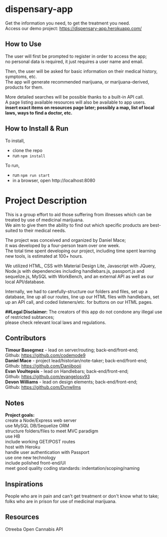 # dispensary-app
Get the information you need, to get the treatment you need.<br> 
Access our demo project: https://dispensary-app.herokuapp.com/<br>

## How to Use
The user will first be prompted to register in order to access the app;<br>
no personal data is required, it just requires a user name and email.<br>

Then, the user will be asked for basic information on their medical history, symptoms, etc.<br>
The app will generate recommended marijuana, or marijuana-derived, products for them.<br>

More detailed searches will be possible thanks to a built-in API call.<br>
A page listing available resources will also be available to app users.<br>
__insert exact items on resources page later; possibly a map, list of local laws, ways to find a doctor, etc.__<br>

## How to Install & Run
To install,
- clone the repo
- run `npm install`

To run,
- run `npm run start`
- in a browser, open http://localhost:8080

# Project Description
This is a group effort to aid those suffering from illnesses which can be treated by use of medicinal marijuana.<br>
We aim to give them the ability to find out which specific products are best-suited to their medical needs.<br>

The project was conceived and organized by Daniel Mace;<br>
it was developed by a four-person team over one week.<br>
The total time spent developing our project, including time spent learning new tools, is estimated at 100+ hours.<br>

We utilized HTML, CSS with Material Design Lite, Javascript with JQuery, Node.js with dependencies including handlebars.js, passport.js and sequelize.js, MySQL with WorkBench, and an external API as well as our local API/database.<br>

Internally, we had to carefully-structure our folders and files, set up a database, line up all our routes, line up our HTML files with handlebars, set up an API call, and coded listeners/etc. for buttons on our HTML pages.<br>

__##Legal Disclaimer:__
The creators of this app do not condone any illegal use of restricted subtances;<br>
please check relevant local laws and regulations.<br>

## Contributors
__Timour Basegmez__ - lead on server/routing; back-end/front-end;<br>
  Github: https://github.com/codemode9<br>
__Daniel Mace__ - project lead/historian/note-taker; back-end/front-end;<br>
  Github: https://github.com/Daniibooii<br>
__Evan Voultepsis__ - lead on Handlebars; back-end/front-end;<br>
  Github: https://github.com/evangelosv93<br>
__Devon Williams__ - lead on design elements; back-end/front-end;<br>
  Github: https://github.com/Dvnwllms<br>

## Notes
__Project goals:__<br>
create a Node/Express web server<br> 
use MySQL DB/Sequelize ORM<br> 
structure folders/files to meet MVC paradigm<br> 
use HB<br> 
include working GET/POST routes<br> 
host with Heroku<br> 
handle user authentication with Passport<br> 
use one new technology<br> 
include polished front-end/UI<br> 
meet good quality coding standards: indentation/scoping/naming<br> 

## Inspirations
People who are in pain and can't get treatment or don't know what to take;<br>
folks who are in prison for use of medicinal marijuana.<br>

## Resources
Otreeba Open Cannabis API<br>
